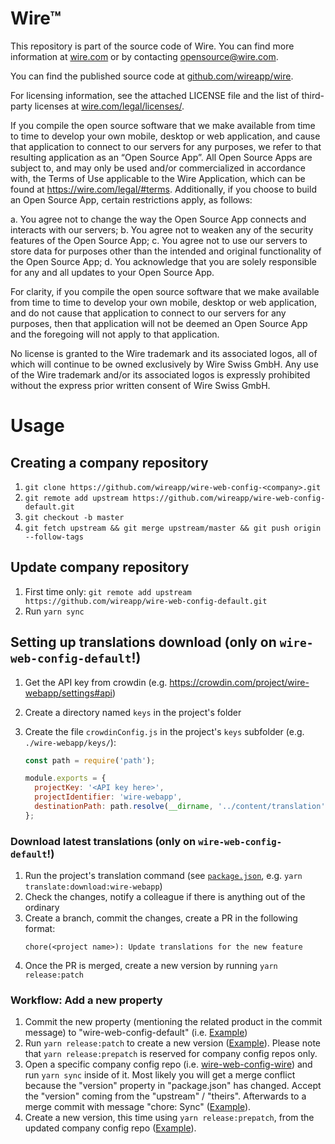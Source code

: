 # Wire™

This repository is part of the source code of Wire. You can find more information at [wire.com](https://wire.com) or by contacting opensource@wire.com.

You can find the published source code at [github.com/wireapp/wire](https://github.com/wireapp/wire).

For licensing information, see the attached LICENSE file and the list of third-party licenses at [wire.com/legal/licenses/](https://wire.com/legal/licenses/).

If you compile the open source software that we make available from time to time to develop your own mobile, desktop or web application, and cause that application to connect to our servers for any purposes, we refer to that resulting application as an “Open Source App”. All Open Source Apps are subject to, and may only be used and/or commercialized in accordance with, the Terms of Use applicable to the Wire Application, which can be found at https://wire.com/legal/#terms. Additionally, if you choose to build an Open Source App, certain restrictions apply, as follows:

a. You agree not to change the way the Open Source App connects and interacts with our servers; b. You agree not to weaken any of the security features of the Open Source App; c. You agree not to use our servers to store data for purposes other than the intended and original functionality of the Open Source App; d. You acknowledge that you are solely responsible for any and all updates to your Open Source App.

For clarity, if you compile the open source software that we make available from time to time to develop your own mobile, desktop or web application, and do not cause that application to connect to our servers for any purposes, then that application will not be deemed an Open Source App and the foregoing will not apply to that application.

No license is granted to the Wire trademark and its associated logos, all of which will continue to be owned exclusively by Wire Swiss GmbH. Any use of the Wire trademark and/or its associated logos is expressly prohibited without the express prior written consent of Wire Swiss GmbH.

# Usage

## Creating a company repository

1. `git clone https://github.com/wireapp/wire-web-config-<company>.git`
2. `git remote add upstream https://github.com/wireapp/wire-web-config-default.git`
3. `git checkout -b master`
4. `git fetch upstream && git merge upstream/master && git push origin --follow-tags`

## Update company repository

1.  First time only: `git remote add upstream https://github.com/wireapp/wire-web-config-default.git`
2.  Run `yarn sync`

## Setting up translations download (only on `wire-web-config-default`!)

1. Get the API key from crowdin (e.g. https://crowdin.com/project/wire-webapp/settings#api)
2. Create a directory named `keys` in the project's folder
3. Create the file `crowdinConfig.js` in the project's `keys` subfolder (e.g. `./wire-webapp/keys/`):

   ```js
   const path = require('path');

   module.exports = {
     projectKey: '<API key here>',
     projectIdentifier: 'wire-webapp',
     destinationPath: path.resolve(__dirname, '../content/translation'),
   };
   ```
### Download latest translations (only on `wire-web-config-default`!)

1. Run the project's translation command (see [`package.json`](./package.json), e.g. `yarn translate:download:wire-webapp`)
2. Check the changes, notify a colleague if there is anything out of the ordinary
3. Create a branch, commit the changes, create a PR in the following format:
   ```
   chore(<project name>): Update translations for the new feature
   ```
4. Once the PR is merged, create a new version by running `yarn release:patch`

### Workflow: Add a new property

1. Commit the new property (mentioning the related product in the commit message) to "wire-web-config-default" (i.e. [Example](https://github.com/wireapp/wire-web-config-default/commit/3cf240f47989474e5061111aaad2260e9466cdc3))
1. Run `yarn release:patch` to create a new version ([Example](https://github.com/wireapp/wire-web-config-default/commit/dffe84e856c4a8d1e5c911caaa41012c0e02834a)). Please note that `yarn release:prepatch` is reserved for company config repos only.
1. Open a specific company config repo (i.e. [wire-web-config-wire](https://github.com/wireapp/wire-web-config-wire)) and run `yarn sync` inside of it. Most likely you will get a merge conflict because the "version" property in "package.json" has changed. Accept the "version" coming from the "upstream" / "theirs". Afterwards to a merge commit with message "chore: Sync" ([Example](https://github.com/wireapp/wire-web-config-wire/commit/e574e9a36b97759c58f883b5eb8c4baef1c0b43b)).
1. Create a new version, this time using `yarn release:prepatch`, from the updated company config repo ([Example](https://github.com/wireapp/wire-web-config-wire/commit/3cd93838bce55eceac7f8dfcdc2a6c390f840b4c)).
